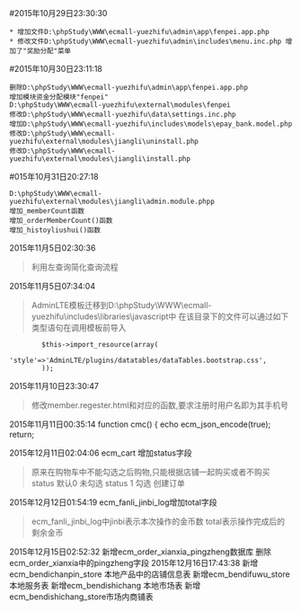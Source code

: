 #2015年10月29日23:30:30
```
* 增加文件D:\phpStudy\WWW\ecmall-yuezhifu\admin\app\fenpei.app.php
* 修改文件D:\phpStudy\WWW\ecmall-yuezhifu\admin\includes\menu.inc.php 增加了"奖励分配"菜单
```
#2015年10月30日23:11:18
```
删除D:\phpStudy\WWW\ecmall-yuezhifu\admin\app\fenpei.app.php
增加模块资金分配模块"fenpei"
D:\phpStudy\WWW\ecmall-yuezhifu\external\modules\fenpei
修改D:\phpStudy\WWW\ecmall-yuezhifu\data\settings.inc.php
增加D:\phpStudy\WWW\ecmall-yuezhifu\includes\models\epay_bank.model.php
修改D:\phpStudy\WWW\ecmall-yuezhifu\external\modules\jiangli\uninstall.php
修改D:\phpStudy\WWW\ecmall-yuezhifu\external\modules\jiangli\install.php
```
#015年10月31日20:27:18
```
D:\phpStudy\WWW\ecmall-yuezhifu\external\modules\jiangli\admin.module.phpp
增加_memberCount函数
增加_orderMemberCount()函数
增加_histoyliushui()函数
```
2015年11月5日02:30:36
>利用左查询简化查询流程

2015年11月5日07:34:04
> AdminLTE模板迁移到D:\phpStudy\WWW\ecmall-yuezhifu\includes\libraries\javascript中
> 在该目录下的文件可以通过如下类型语句在调用模板前导入
```
        $this->import_resource(array(
            'style'=>'AdminLTE/plugins/datatables/dataTables.bootstrap.css',
        ));
```

2015年11月10日23:30:47
>修改member.regester.html和对应的函数,要求注册时用户名即为其手机号

2015年11月11日00:35:14
    function cmc() {
        echo ecm_json_encode(true);
        return;
        
        
2015年12月11日02:04:06
ecm_cart 增加status字段
>原来在购物车中不能勾选之后购物,只能根据店铺一起购买或者不购买
>status 默认0 未勾选
>status 1 勾选 创建订单

2015年12月12日01:54:19
ecm_fanli_jinbi_log增加total字段
>ecm_fanli_jinbi_log中jinbi表示本次操作的金币数
>total表示操作完成后的剩余金币

2015年12月15日02:52:32
新增ecm_order_xianxia_pingzheng数据库
删除ecm_order_xianxia中的pingzheng字段
2015年12月16日17:43:38 
新增ecm_bendichanpin_store 本地产品中的店铺信息表
新增ecm_bendifuwu_store本地服务表
新增ecm_bendishichang 本地市场表
新增ecm_bendishichang_store市场内商铺表